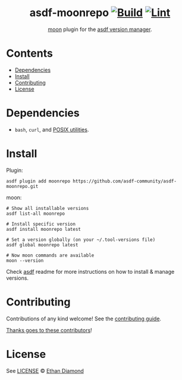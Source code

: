 <div align="center">

# asdf-moonrepo [![Build](https://github.com/asdf-community/asdf-moonrepo/actions/workflows/build.yml/badge.svg)](https://github.com/asdf-community/asdf-moonrepo/actions/workflows/build.yml) [![Lint](https://github.com/asdf-community/asdf-moonrepo/actions/workflows/lint.yml/badge.svg)](https://github.com/asdf-community/asdf-moonrepo/actions/workflows/lint.yml)

[moon](https://moonrepo.dev/moon) plugin for the [asdf version manager](https://asdf-vm.com).

</div>

# Contents

- [Dependencies](#dependencies)
- [Install](#install)
- [Contributing](#contributing)
- [License](#license)

# Dependencies

- `bash`, `curl`, and [POSIX utilities](https://pubs.opengroup.org/onlinepubs/9699919799/idx/utilities.html).

# Install

Plugin:

```shell
asdf plugin add moonrepo https://github.com/asdf-community/asdf-moonrepo.git
```

moon:

```shell
# Show all installable versions
asdf list-all moonrepo

# Install specific version
asdf install moonrepo latest

# Set a version globally (on your ~/.tool-versions file)
asdf global moonrepo latest

# Now moon commands are available
moon --version
```

Check [asdf](https://github.com/asdf-vm/asdf) readme for more instructions on how to
install & manage versions.

# Contributing

Contributions of any kind welcome! See the [contributing guide](contributing.md).

[Thanks goes to these contributors](https://github.com/asdf-community/asdf-moonrepo/graphs/contributors)!

# License

See [LICENSE](LICENSE) © [Ethan Diamond](https://github.com/ethanjdiamond/)
